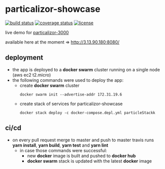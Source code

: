 # particalizor-showcase
[![build status][build badge]][BUILD_URL]
[![coverage status][coverage badge]][COVERAGE_URL]
[![license][license badge]][LICENSE_URL]

live demo for [particalizor-3000](https://github.com/ArtemAlagizov/particalizor-3000)

available here at the moment => http://3.13.90.180:8080/

## deployment
* the app is deployed to a **docker swarm** cluster running on a single node (aws ec2 t2.micro)
* the following commands were used to deploy the app:
  * create **docker swarm** cluster
    ```
    docker swarm init --advertise-addr 172.31.19.6
    ```
  * create stack of services for particalizor-showcase
    ```
    docker stack deploy -c docker-compose.depl.yml particleStackk
    ```
## ci/cd
* on every pull request merge to master and push to master travis runs **yarn install**, **yarn build**, **yarn test** and **yarn lint**
  * in case those commands were successful:
     * new **docker** image is built and pushed to **docker hub**
     * **docker swarm** stack is updated with the latest **docker** image

[BUILD_URL]: https://travis-ci.org/ArtemAlagizov/particalizor-showcase
[build badge]: https://img.shields.io/travis/ArtemAlagizov/particalizor-showcase/master?style=flat-square
[COVERAGE_URL]: https://coveralls.io/github/ArtemAlagizov/particalizor-showcase?branch=master
[coverage badge]: https://img.shields.io/coveralls/github/ArtemAlagizov/particalizor-showcase.svg?style=flat-square&color=bright-green
[LICENSE_URL]: https://github.com/ArtemAlagizov/particalizor-showcase/blob/master/LICENSE
[license badge]: https://img.shields.io/badge/license-MIT-blue.svg?style=flat-square&color=blue
